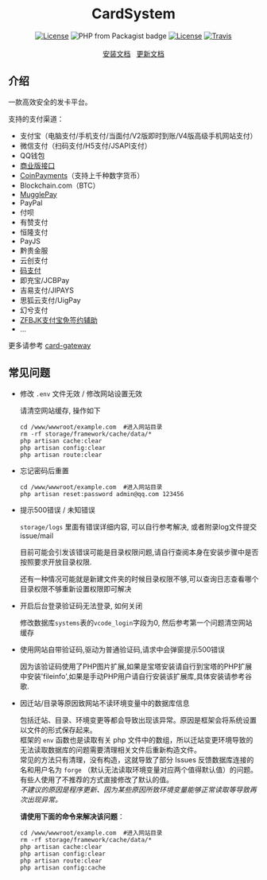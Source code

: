 <h1 align="center">CardSystem</h1>
<p align="center">
<a href="https://github.com/Tai7sy/card-system/releases"><img src="https://img.shields.io/badge/version-3.15-blue.svg?style=flat-square" alt="License"></a>
<img alt="PHP from Packagist badge" src="https://img.shields.io/badge/php-%3E%3D7.0.0-brightgreen.svg?style=flat-square">
<a href="https://opensource.org/licenses/MIT"><img src="https://img.shields.io/badge/License-MIT-brightgreen.svg?style=flat-square" alt="License"></a>
<a href="https://app.travis-ci.com/github/Tai7sy/card-system"><img src="https://img.shields.io/travis/Tai7sy/card-system.svg?style=flat-square" alt="Travis"></a>
<br><br>
<a href="https://github.com/Tai7sy/card-system/wiki/1.-%E5%AE%89%E8%A3%85%E6%95%99%E7%A8%8B%EF%BC%88%E5%AE%9D%E5%A1%94%E9%9D%A2%E6%9D%BF%EF%BC%89">安装文档</a>&nbsp;&nbsp;
<a href="https://github.com/Tai7sy/card-system/wiki/2.-%E6%9B%B4%E6%96%B0%E6%95%99%E7%A8%8B">更新文档</a>
</p>

## 介绍

一款高效安全的发卡平台。

支持的支付渠道：
* 支付宝（电脑支付/手机支付/当面付/V2版即时到账/V4版高级手机网站支付）
* 微信支付（扫码支付/H5支付/JSAPI支付）
* QQ钱包
* [商业版接口](https://www.anfaka.com/docs/api)
* [CoinPayments](https://www.coinpayments.net/index.php?ref=f818644d99b71d425b556573a5a44313)（支持上千种数字货币）
* Blockchain.com（BTC）
* [MugglePay](https://github.com/Tai7sy/card-gateway/tree/master/Pay/MugglePay)
* PayPal
* 付呗
* 有赞支付
* 恒隆支付
* PayJS
* 黔贵金服
* 云创支付
* [码支付](http://api3.xiuxiu888.com/i/29417)
* 即充宝/JCBPay
* 吉易支付/JIPAYS
* 思狐云支付/UigPay
* 幻兮支付
* [ZFBJK支付宝免签约辅助](http://www.zfbjk.com/show.asp?g=2&id=37214)
* ...

更多请参考 [card-gateway](https://github.com/Tai7sy/card-gateway)


## 常见问题
 - 修改 `.env` 文件无效 / 修改网站设置无效
 
   请清空网站缓存, 操作如下
   ```
   cd /www/wwwroot/example.com  #进入网站目录
   rm -rf storage/framework/cache/data/*
   php artisan cache:clear
   php artisan config:clear
   php artisan route:clear
   ```

 - 忘记密码后重置
   ```
   cd /www/wwwroot/example.com  #进入网站目录
   php artisan reset:password admin@qq.com 123456
   ```

 - 提示500错误 / 未知错误

   `storage/logs` 里面有错误详细内容, 可以自行参考解决, 或者附录log文件提交issue/mail	
   
   目前可能会引发该错误可能是目录权限问题,请自行查阅本身在安装步骤中是否按照要求开放目录权限.
   
   还有一种情况可能就是新建文件夹的时候目录权限不够,可以查询日志查看哪个目录权限不够重新设置权限即可解决

 - 开启后台登录验证码无法登录, 如何关闭	

    修改数据库`systems`表的`vcode_login`字段为0, 然后参考第一个问题清空网站缓存
    
 - 使用网站自带验证码,驱动为普通验证码,请求中会弹窗提示500错误
    
    因为该验证码使用了PHP图片扩展,如果是宝塔安装请自行到宝塔的PHP扩展中安装'fileinfo',如果是手动PHP用户请自行安装该扩展库,具体安装请参考谷歌.
    
 - 因迁站/目录等原因致网站不读环境变量中的数据库信息
 
    包括迁站、目录、环境变更等都会导致出现该异常。原因是框架会将系统设置以文件的形式保存起来。  
    框架的 `env` 函数也是读取有关 php 文件中的数组，所以迁站变更环境导致的无法读取数据库的问题需要清理相关文件后重新构造文件。  
    常见的方法只有清理，没有构造，这就导致了部分 Issues 反馈数据库连接的名和用户名为 `forge` （默认无法读取环境变量对应两个值得默认值）的问题。  
    有些人使用了不推荐的方式直接修改了默认的值。  
    _不建议的原因是程序更新、因为某些原因所致环境变量能够正常读取等导致再次出现异常。_
      
   **请使用下面的命令来解决该问题**：
   ```
   cd /www/wwwroot/example.com  #进入网站目录
   rm -rf storage/framework/cache/data/*
   php artisan cache:clear
   php artisan config:clear
   php artisan route:clear
   php artisan config:cache
   ```
